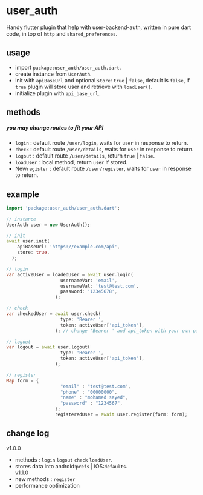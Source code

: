 # user_auth

Handy flutter plugin that help with user-backend-auth, written in pure dart code, in top of `http` and `shared_preferences`.

## usage
* import `package:user_auth/user_auth.dart`.
* create instance from `UserAuth`.
* init with `apiBaseUrl` and optional `store`: `true` | `false`, default is `false`, if `true` plugin will store user and retrieve with `loadUser()`.
* initialize plugin with `api_base_url`.

## methods
##### you may change routes to fit your API
* `login` : default route `/user/login`, waits for `user` in response to return. 
* `check` : default route `/user/details`, waits for `user` in response to return.  
* `logout` : default route `/user/details`, return `true` | `false`.
* `loadUser` : local method, return `user` if stored.
* New`register` : default route `/user/register`, waits for `user` in response to return. 

## example
```dart
import 'package:user_auth/user_auth.dart';

// instance
UserAuth user = new UserAuth();

// init
await user.init(
    apiBaseUrl: 'https://example.com/api',
    store: true,
  );

// login
var activeUser = loadedUser = await user.login(
                    usernameVar: 'email',
                    usernameVal: 'test@test.com',
                    password: '12345678',
                  );

// check
var checkedUser = await user.check(
                    type: 'Bearer ',
                    token: activeUser['api_token'],
                  ); // change 'Bearer ' and api_token with your own parameter

// logout
var logout = await user.logout(
                    type: 'Bearer ',
                    token: activeUser['api_token'],
                  );

// register
Map form = {
                    "email" : "test@test.com",
                    "phone" : "00000000",
                    "name" : "mohamed sayed",
                    "password" : "1234567",
                  };
                  registeredUser = await user.register(form: form);
```

## change log
v1.0.0
* methods : `login` `logout` `check` `loadUser`.
* stores data into android:`prefs` | iOS:`defaults`.
<br>v1.1.0
* new methods : `register`
* performance optimization